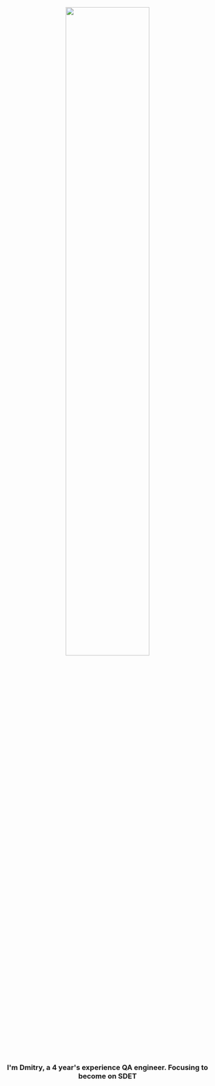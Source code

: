 <div align="center">
<img src="https://rishavanand.github.io/static/images/greetings.gif" align="center" style="width: 62%" />
</div>

### <div align="center">I'm Dmitry, a  4 year's experience QA engineer. Focusing to become on SDET</div>  
